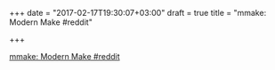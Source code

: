 +++
date = "2017-02-17T19:30:07+03:00"
draft = true
title = "mmake: Modern Make  #reddit"

+++

<p><a href="https://t.co/IvFOohqLZO">mmake: Modern Make  #reddit</a></p>
